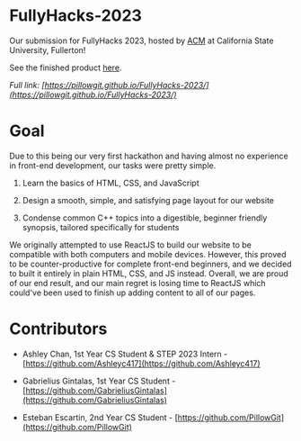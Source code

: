 # FullyHacks-2023
Our submission for FullyHacks 2023, hosted by [ACM](https://acmcsuf.com/) at California State University, Fullerton!

See the finished product [here](https://pillowgit.github.io/FullyHacks-2023/).

*Full link: [https://pillowgit.github.io/FullyHacks-2023/](https://pillowgit.github.io/FullyHacks-2023/)*

# Goal

Due to this being our very first hackathon and having almost no experience in front-end development, our tasks were pretty simple.

1. Learn the basics of HTML, CSS, and JavaScript 

2. Design a smooth, simple, and satisfying page layout for our website

3. Condense common C++ topics into a digestible, beginner friendly synopsis, tailored specifically for students

We originally attempted to use ReactJS to build our website to be compatible with both computers and mobile devices. However, this proved to be counter-productive for complete front-end  beginners, and we decided to built it entirely in plain HTML, CSS, and JS instead. Overall, we are proud of our end result, and our main regret is losing time to ReactJS which could've been used to finish up adding content to all of our pages. 

# Contributors

- Ashley Chan, 1st Year CS Student & STEP 2023 Intern - [https://github.com/Ashleyc417](https://github.com/Ashleyc417)

- Gabrielius Gintalas, 1st Year CS Student - [https://github.com/GabrieliusGintalas](https://github.com/GabrieliusGintalas)

- Esteban Escartin, 2nd Year CS Student - [https://github.com/PillowGit](https://github.com/PillowGit)
